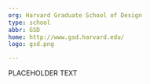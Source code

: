 ```yaml
---
org: Harvard Graduate School of Design
type: school
abbr: GSD
home: http://www.gsd.harvard.edu/
logo: gsd.png

---
```


PLACEHOLDER TEXT
